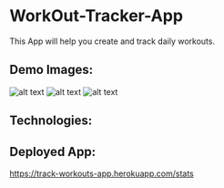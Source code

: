 # WorkOut-Tracker-App
This App will help you create and track daily workouts.

## Demo Images:

![alt text](http://url/to/img.png)
![alt text](http://url/to/img.png)
![alt text](http://url/to/img.png)


## Technologies:


## Deployed App:

https://track-workouts-app.herokuapp.com/stats
